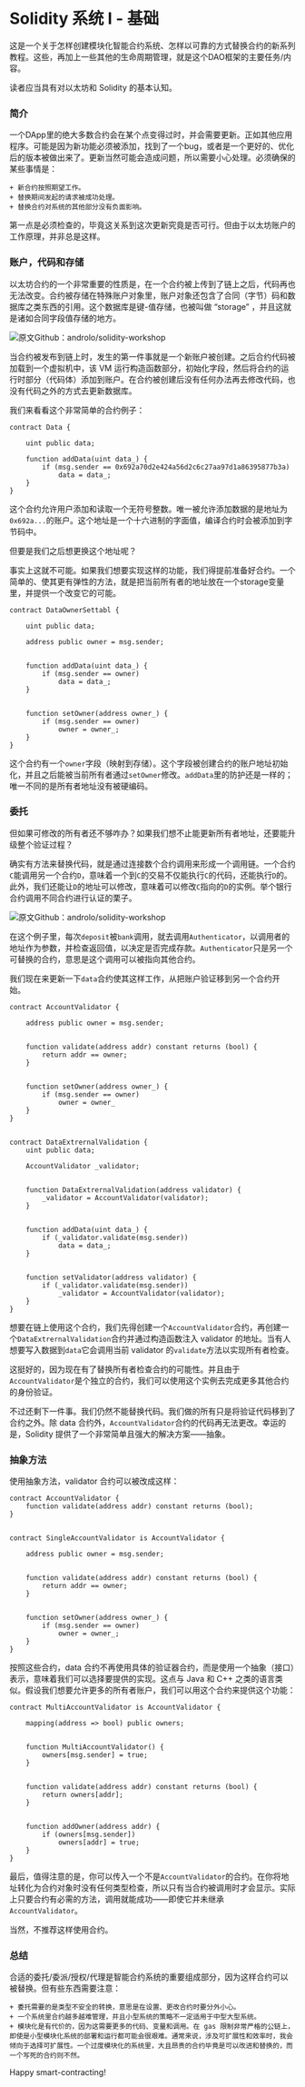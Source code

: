 # Solidity 系统 I - 基础

这是一个关于怎样创建模块化智能合约系统、怎样以可靠的方式替换合约的新系列教程。这些，再加上一些其他的生命周期管理，就是这个DAO框架的主要任务/内容。

读者应当具有对以太坊和 Solidity 的基本认知。

### 简介

一个DApp里的绝大多数合约会在某个点变得过时，并会需要更新。正如其他应用程序。可能是因为新功能必须被添加，找到了一个bug，或者是一个更好的、优化后的版本被做出来了。更新当然可能会造成问题，所以需要小心处理。必须确保的某些事情是：

    + 新合约按照期望工作。
    + 替换期间发起的请求被成功处理。
    + 替换合约对系统的其他部分没有负面影响。

第一点是必须检查的，毕竟这关系到这次更新究竟是否可行。但由于以太坊账户的工作原理，并非总是这样。

### 账户，代码和存储

以太坊合约的一个非常重要的性质是，在一个合约被上传到了链上之后，代码再也无法改变。合约被存储在特殊账户对象里，账户对象还包含了合同（字节）码和数据库之类东西的引用。这个数据库是键-值存储，也被叫做 “storage” ，并且这就是诸如合同字段值存储的地方。

![原文Github：androlo/solidity-workshop](https://github.com/androlo/solidity-workshop/blob/master/images/ext-vs-contract-account.png)

当合约被发布到链上时，发生的第一件事就是一个新账户被创建。之后合约代码被加载到一个虚拟机中，该 VM 运行构造函数部分，初始化字段，然后将合约的运行时部分（代码体）添加到账户。在合约被创建后没有任何办法再去修改代码，也没有代码之外的方式去更新数据库。

我们来看看这个非常简单的合约例子：

```Solidity
contract Data {

    uint public data;

    function addData(uint data_) {
        if (msg.sender == 0x692a70d2e424a56d2c6c27aa97d1a86395877b3a)
            data = data_;
    }
}
```

这个合约允许用户添加和读取一个无符号整数。唯一被允许添加数据的是地址为`0x692a...`的账户。这个地址是一个十六进制的字面值，编译合约时会被添加到字节码中。

但要是我们之后想更换这个地址呢？

事实上这就不可能。如果我们想要实现这样的功能，我们得提前准备好合约。一个简单的、使其更有弹性的方法，就是把当前所有者的地址放在一个storage变量里，并提供一个改变它的可能。

```Solidity
contract DataOwnerSettabl {

    uint public data;

    address public owner = msg.sender;


    function addData(uint data_) {
        if (msg.sender == owner)
            data = data_;
    }


    function setOwner(address owner_) {
        if (msg.sender == owner)
            owner = owner_;
    }
}
```

这个合约有一个`owner`字段（映射到存储）。这个字段被创建合约的账户地址初始化，并且之后能被当前所有者通过`setOwner`修改。`addData`里的防护还是一样的；唯一不同的是所有者地址没有被硬编码。

### 委托

但如果可修改的所有者还不够咋办？如果我们想不止能更新所有者地址，还要能升级整个验证过程？

确实有方法来替换代码，就是通过连接数个合约调用来形成一个调用链。一个合约`C`能调用另一个合约`D`，意味着一个到`C`的交易不仅能执行`C`的代码，还能执行`D`的。此外，我们还能让`D`的地址可以修改，意味着可以修改`C`指向的`D`的实例。举个银行合约调用不同合约进行认证的栗子。

![原文Github：androlo/solidity-workshop](https://raw.githubusercontent.com/androlo/solidity-workshop/master/images/bank-auth-sequence.png)

在这个例子里，每次`deposit`被`bank`调用，就去调用`Authenticator`，以调用者的地址作为参数，并检查返回值，以决定是否完成存款。`Authenticator`只是另一个可替换的合约，意思是这个调用可以被指向其他合约。

我们现在来更新一下`data`合约使其这样工作，从把账户验证移到另一个合约开始。

```Solidity
contract AccountValidator {

    address public owner = msg.sender;


    function validate(address addr) constant returns (bool) {
        return addr == owner;
    }


    function setOwner(address owner_) {
        if (msg.sender == owner)
            owner = owner_
    }
}


contract DataExtrernalValidation {
    uint public data;

    AccountValidator _validator;


    function DataExtrernalValidation(address validator) {
        _validator = AccountValidator(validator);
    }


    function addData(uint data_) {
        if (_validator.validate(msg.sender))
            data = data_;
    }


    function setValidator(address validator) {
        if (_validator.validate(msg.sender))
            _validator = AccountValidator(validator);
    }
}
```

想要在链上使用这个合约，我们先得创建一个`AccountValidator`合约，再创建一个`DataExtrernalValidation`合约并通过构造函数注入 validator 的地址。当有人想要写入数据到`data`它会调用当前 validator 的`validate`方法以实现所有者检查。

这挺好的，因为现在有了替换所有者检查合约的可能性。并且由于`AccountValidator`是个独立的合约，我们可以使用这个实例去完成更多其他合约的身份验证。

不过还剩下一件事。我们仍然不能替换代码。我们做的所有只是将验证代码移到了合约之外。除 data 合约外，`AccountValidator`合约的代码再无法更改。幸运的是，Solidity 提供了一个非常简单且强大的解决方案——抽象。

### 抽象方法

使用抽象方法，validator 合约可以被改成这样：

```Solidity
contract AccountValidator {
    function validate(address addr) constant returns (bool);
}


contract SingleAccountValidator is AccountValidator {

    address public owner = msg.sender;


    function validate(address addr) constant returns (bool) {
        return addr == owner;
    }


    function setOwner(address owner_) {
        if (msg.sender == owner)
            owner = owner_;
    }
}
```

按照这些合约，data 合约不再使用具体的验证器合约，而是使用一个抽象（接口）表示，意味着我们可以选择要提供的实现。这点与 Java 和 C++ 之类的语言类似。假设我们想要允许更多的所有者账户，我们可以用这个合约来提供这个功能：

```Solidity
contract MultiAccountValidator is AccountValidator {

    mapping(address => bool) public owners;


    function MultiAccountValidator() {
        owners[msg.sender] = true;
    }


    function validate(address addr) constant returns (bool) {
        return owners[addr];
    }


    function addOwner(address addr) {
        if (owners[msg.sender])
            owners[addr] = true;
    }
}
```

最后，值得注意的是，你可以传入一个不是`AccountValidator`的合约。在你将地址转化为合约对象时没有任何类型检查，所以只有当合约被调用时才会显示。实际上只要合约有必需的方法，调用就能成功——即使它并未继承`AccountValidator`。

当然，不推荐这样使用合约。

### 总结

合适的委托/委派/授权/代理是智能合约系统的重要组成部分，因为这样合约可以被替换。但有些东西需要注意：

    + 委托需要的是类型不安全的转换，意思是在设置、更改合约时要分外小心。
    + 一个系统里合约越多越难管理，并且小型系统的策略不一定适用于中型大型系统。
    + 模块化是有代价的，因为这需要更多的代码、变量和调用。在 gas 限制非常严格的公链上，即使是小型模块化系统的部署和运行都可能会很艰难。通常来说，涉及可扩展性和效率时，我会倾向于选择可扩展性。一个过度模块化的系统里，大且昂贵的合约毕竟是可以改进和替换的，而一个写死的合约则不然。

Happy smart-contracting!
